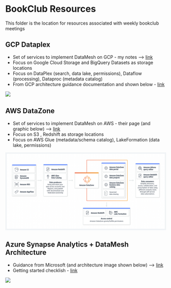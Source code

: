 # BookClub Resources

This folder is the location for resources associated with weekly bookclub meetings

## GCP Dataplex
- Set of services to implement DataMesh on GCP - my notes --> [link](https://github.com/lynnlangit/gcp-essentials/blob/master/4_big%20data_and_genomics/4k_BigLake_%26_Dataplex/Dataplex.md)
- Focus on Google Cloud Storage and BigQuery Datasets as storage locations
- Focus on DataPlex (search, data lake, permissions), Dataflow (processing), Dataproc (metadata catalog)
- From GCP architecture guidance documentation and shown below - [link](https://cloud.google.com/architecture/data-mesh)

<img src="https://cloud.google.com/static/architecture/images/data-mesh-architecture.svg" width=1000>


## AWS DataZone
- Set of services to implement DataMesh on AWS - their page (and graphic below) --> [link](https://docs.aws.amazon.com/datazone/latest/userguide/what-is-datazone.html)
- Focus on S3 , Redshift as storage locations
- Focus on AWS Glue (metadata/schema catalog), LakeFormation (data lake, permissions)
<img src="https://github.com/lynnlangit/learning-data-mesh/blob/main/images/aws-datazone.png" width=800>

## Azure Synapse Analytics + DataMesh Architecture

- Guidance from Microsoft (and architecture image shown below) --> [link](https://learn.microsoft.com/en-us/azure/cloud-adoption-framework/scenarios/cloud-scale-analytics/architectures/what-is-data-mesh)
- Getting started checklish - [link](https://learn.microsoft.com/en-us/azure/cloud-adoption-framework/scenarios/cloud-scale-analytics/architectures/data-mesh-checklist)

<img src="https://learn.microsoft.com/en-us/azure/cloud-adoption-framework/scenarios/cloud-scale-analytics/media/azure-analytics-end-to-end.png#lightbox" width=1000>
